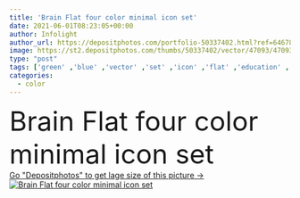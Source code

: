 ```yaml
---
title: 'Brain Flat four color minimal icon set'
date: 2021-06-01T08:23:05+00:00
author: Infolight
author_url: https://depositphotos.com/portfolio-50337402.html?ref=64678756
image: https://st2.depositphotos.com/thumbs/50337402/vector/47093/470937476/api_thumb_450.jpg?forcejpeg=true
type: "post"
tags: ['green' ,'blue' ,'vector' ,'set' ,'icon' ,'flat' ,'education' ,'thinking' ,'question' ,'logo' ,'brain' ,'minimal' ,'doubt' ,'alzheimer' ,'miscellaneous' ,'eps' ,'premium' ,'Question mark' ,'body part' ,'human brain' ,'body organ' ]
categories: 
  - color
---
```

<div aling="center">
            <font size="60"> Brain Flat four color minimal icon set</font>   
</div>
<div>
    <a href='https://st2.depositphotos.com/thumbs/50337402/vector/47093/470937476/api_thumb_450.jpg?forcejpeg=true?ref=64678756' target=_blank > Go "Depositphotos" to get lage size of this picture ->
        <img href='https://st2.depositphotos.com/thumbs/50337402/vector/47093/470937476/api_thumb_450.jpg?forcejpeg=true?ref=64678756' src='https://st2.depositphotos.com/50337402/47093/v/950/depositphotos_470937476-stock-illustration-brain-flat-four-color-minimal.jpg?forcejpeg=true' alt='Brain Flat four color minimal icon set' >
    </a>
</div>
